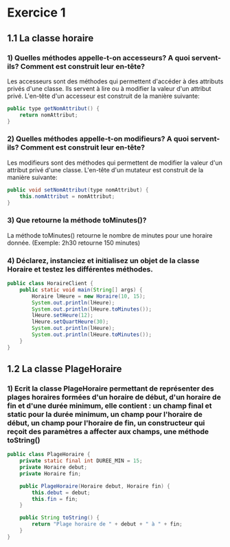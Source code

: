 # Exercice 1
## 1.1 La classe horaire

### 1) Quelles méthodes appelle-t-on accesseurs? A quoi servent-ils? Comment est construit leur en-tête?
Les accesseurs sont des méthodes qui permettent d'accéder à des attributs privés d'une classe. Ils servent à lire ou à modifier la valeur d'un attribut privé. L'en-tête d'un accesseur est construit de la manière suivante:
```java
public type getNomAttribut() {
    return nomAttribut;
}
```

### 2) Quelles méthodes appelle-t-on modifieurs? A quoi servent-ils? Comment est construit leur en-tête?
Les modifieurs sont des méthodes qui permettent de modifier la valeur d'un attribut privé d'une classe. L'en-tête d'un mutateur est construit de la manière suivante:
```java
public void setNomAttribut(type nomAttribut) {
    this.nomAttribut = nomAttribut;
}
```

### 3) Que retourne la méthode toMinutes()?
La méthode toMinutes() retourne le nombre de minutes pour une horaire donnée. (Exemple: 2h30 retourne 150 minutes)

### 4) Déclarez, instanciez et initialisez un objet de la classe Horaire et testez les différentes méthodes.
```java
public class HoraireClient {
    public static void main(String[] args) {
        Horaire lHeure = new Horaire(10, 15);
        System.out.println(lHeure);
        System.out.println(lHeure.toMinutes());
        lHeure.setHeure(12);
        lHeure.setQuartHeure(30);
        System.out.println(lHeure);
        System.out.println(lHeure.toMinutes());
    }
}
```	

## 1.2 La classe PlageHoraire
### 1) Ecrit la classe PlageHoraire permettant de représenter des plages horaires formées d'un horaire de début, d'un horaire de fin et d'une durée minimum, elle contient : un champ final et static pour la durée minimum, un champ pour l'horaire de début, un champ pour l'horaire de fin, un constructeur qui reçoit des paramètres a affecter aux champs, une méthode toString()

```java
public class PlageHoraire {
    private static final int DUREE_MIN = 15;
    private Horaire debut;
    private Horaire fin;

    public PlageHoraire(Horaire debut, Horaire fin) {
        this.debut = debut;
        this.fin = fin;
    }

    public String toString() {
        return "Plage horaire de " + debut + " à " + fin;
    }
}
```
